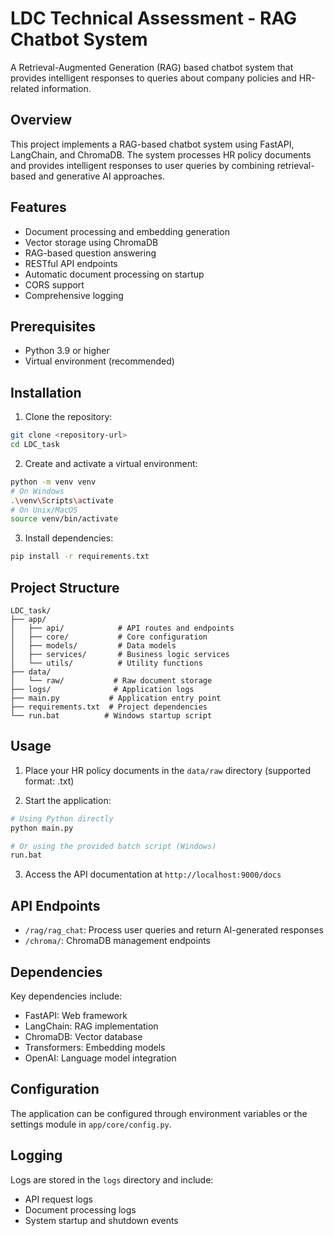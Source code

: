 # LDC Technical Assessment - RAG Chatbot System

A Retrieval-Augmented Generation (RAG) based chatbot system that provides intelligent responses to queries about company policies and HR-related information.

## Overview

This project implements a RAG-based chatbot system using FastAPI, LangChain, and ChromaDB. The system processes HR policy documents and provides intelligent responses to user queries by combining retrieval-based and generative AI approaches.

## Features

- Document processing and embedding generation
- Vector storage using ChromaDB
- RAG-based question answering
- RESTful API endpoints
- Automatic document processing on startup
- CORS support
- Comprehensive logging

## Prerequisites

- Python 3.9 or higher
- Virtual environment (recommended)

## Installation

1. Clone the repository:
```bash
git clone <repository-url>
cd LDC_task
```

2. Create and activate a virtual environment:
```bash
python -m venv venv
# On Windows
.\venv\Scripts\activate
# On Unix/MacOS
source venv/bin/activate
```

3. Install dependencies:
```bash
pip install -r requirements.txt
```

## Project Structure

```
LDC_task/
├── app/
│   ├── api/            # API routes and endpoints
│   ├── core/           # Core configuration
│   ├── models/         # Data models
│   ├── services/       # Business logic services
│   └── utils/          # Utility functions
├── data/
│   └── raw/           # Raw document storage
├── logs/              # Application logs
├── main.py           # Application entry point
├── requirements.txt  # Project dependencies
└── run.bat          # Windows startup script
```

## Usage

1. Place your HR policy documents in the `data/raw` directory (supported format: .txt)

2. Start the application:
```bash
# Using Python directly
python main.py

# Or using the provided batch script (Windows)
run.bat
```

3. Access the API documentation at `http://localhost:9000/docs`

## API Endpoints

- `/rag/rag_chat`: Process user queries and return AI-generated responses
- `/chroma/`: ChromaDB management endpoints

## Dependencies

Key dependencies include:
- FastAPI: Web framework
- LangChain: RAG implementation
- ChromaDB: Vector database
- Transformers: Embedding models
- OpenAI: Language model integration

## Configuration

The application can be configured through environment variables or the settings module in `app/core/config.py`.

## Logging

Logs are stored in the `logs` directory and include:
- API request logs
- Document processing logs
- System startup and shutdown events
